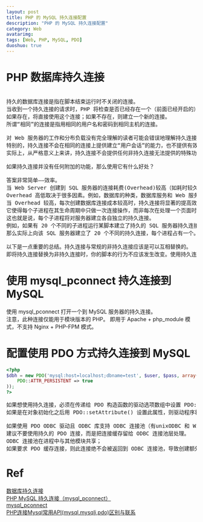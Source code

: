 ```yaml
---
layout: post
title: PHP 的 MySQL 持久连接配置
description: "PHP 的 MySQL 持久连接配置"
category: Web
avatarimg:
tags: [Web, PHP, MySQL, PDO]
duoshuo: true
---
```


# PHP 数据库持久连接

<pre>

持久的数据库连接是指在脚本结束运行时不关闭的连接。
当收到一个持久连接的请求时，PHP 将检查是否已经存在一个（前面已经开启的）相同的持久连接。
如果存在，将直接使用这个连接；如果不存在，则建立一个新的连接。
所谓“相同”的连接是指用相同的用户名和密码到相同主机的连接。

对 Web 服务器的工作和分布负载没有完全理解的读者可能会错误地理解持久连接的作用。
特别的，持久连接不会在相同的连接上提供建立“用户会话”的能力，也不提供有效建立事务的能力。
实际上，从严格意义上来讲，持久连接不会提供任何非持久连接无法提供的特殊功能。

如果持久连接并没有任何附加的功能，那么使用它有什么好处？

答案非常简单——效率。
当 Web Server 创建到 SQL 服务器的连接耗费(Overhead)较高（如耗时较久，消耗临时内存较多）时，持久连接将更加高效。
Overhead 高低取决于很多因素。例如，数据库的种类，数据库服务和 Web 服务是否在同一台服务器上，SQL 服务器负载状况等。
当 Overhead 较高，每次创建数据库连接成本较高时，持久连接将显著的提高效率。
它使得每个子进程在其生命周期中只做一次连接操作，而非每次在处理一个页面时都要向 SQL 服务器提出连接请求。
这也就是说，每个子进程将对服务器建立各自独立的持久连接。
例如，如果有 20 个不同的子进程运行某脚本建立了持久的 SQL 服务器持久连接，
那么实际上向该 SQL 服务器建立了 20 个不同的持久连接，每个进程占有一个。

以下是一点重要的总结。持久连接与常规的非持久连接应该是可以互相替换的。
即将持久连接替换为非持久连接时，你的脚本的行为不应该发生改变。使用持久连接只应该改变脚本的效率，不应该改变其行为！
</pre>

# 使用 mysql_pconnect 持久连接到 MySQL

使用 mysql_pconnect 打开一个到 MySQL 服务器的持久连接。  
注意，此种连接仅能用于模块版本的 PHP。 即用于 Apache + php_module 模式，不支持 Nginx + PHP-FPM 模式。

# 配置使用 PDO 方式持久连接到 MySQL

```php
<?php
$dbh = new PDO('mysql:host=localhost;dbname=test', $user, $pass, array(
    PDO::ATTR_PERSISTENT => true
));
?>
```    
<pre>
如果想使用持久连接，必须在传递给 PDO 构造函数的驱动选项数组中设置 PDO::ATTR_PERSISTENT 。
如果是在对象初始化之后用 PDO::setAttribute() 设置此属性，则驱动程序将不会使用持久连接。

如果使用 PDO ODBC 驱动且 ODBC 库支持 ODBC 连接池（有unixODBC 和 Windows 两种做法；可能会有更多），
建议不要使用持久的 PDO 连接，而是把连接缓存留给 ODBC 连接池层处理。 
ODBC 连接池在进程中与其他模块共享；
如果要求 PDO 缓存连接，则此连接绝不会被返回到 ODBC 连接池，导致创建额外的连接来服务其他模块。
</pre>


# Ref
[数据库持久连接](http://php.net/manual/zh/features.persistent-connections.php)  
[PHP MySQL 持久连接（mysql_pconnect）](https://iyaozhen.com/php-mysql_pconnect-discuss.html)  
[mysql_pconnect](http://php.net/manual/zh/function.mysql-pconnect.php)  
[PHP连接Mysql常用API(mysql,mysqli,pdo)区别与联系](http://dengxi.blog.51cto.com/4804263/1748965)  

